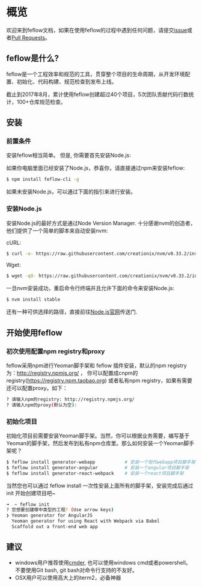 # 概览

欢迎来到feflow文档，如果在使用feflow的过程中遇到任何问题，请提交[issue](https://github.com/iv-web/feflow-cli/issues/new)或者[Pull Requests](https://github.com/iv-web/feflow-cli/pulls)。

## feflow是什么?

feflow是一个工程效率和规范的工具，贯穿整个项目的生命周期，从开发环境配置、初始化、代码构建、规范检查到发布上线。

截止到2017年8月，累计使用feflow创建超过40个项目，5次团队贡献代码行数统计，100+仓库规范检查。

## 安装


### 前置条件

安装feflow相当简单。 但是, 你需要首先安装Node.js:

如果你电脑里面已经安装了Node.js，恭喜你，请直接通过npm来安装feflow:

```bash
$ npm install feflow-cli -g
```

如果未安装Node.js，可以通过下面的指引来进行安装。

### 安装Node.js

安装Node.js的最好方式是通过Node Version Manager.
十分感谢nvm的创造者，他们提供了一个简单的脚本来自动安装nvm:

cURL:
```bash
$ curl -o- https://raw.githubusercontent.com/creationix/nvm/v0.33.2/install.sh | bash
```
Wget:
```bash
$ wget -qO- https://raw.githubusercontent.com/creationix/nvm/v0.33.2/install.sh | bash
```
一旦nvm安装成功，重启命令行终端并且允许下面的命令来安装Node.js:

```bash
$ nvm install stable
```

还有一种可供选择的路径，直接前往[Node.js官网](https://nodejs.org/en/)传送门.

## 开始使用feflow

### 初次使用配置npm registry和proxy
feflow采用npm进行Yeoman脚手架和 feflow 插件安装，默认的npm registry为：http://registry.npmjs.org/ ， 你可以配置成cnpm的registry(https://registry.npm.taobao.org) 或者私有npm registry，如果有需要还可以配置proxy。如下：

```bash
? 请输入npm的registry: http://registry.npmjs.org/
? 请输入npm的proxy(默认为空):
```

### 初始化项目
初始化项目前需要安装Yeoman脚手架。当然，你可以根据业务需要，编写基于Yeoman的脚手架，然后发布到私有npm仓库里。那么如何安装一个Yeoman脚手架呢？

```bash
$ feflow install generator-webapp           # 安装一个现代webapp项目脚手架
$ feflow install generator-angular          # 安装一个angular项目脚手架
$ feflow install generator-react-webpack    # 安装一个react项目脚手架
```
当然您也可以通过 feflow install 一次性安装上面所有的脚手架，安装完成后通过 init 开始创建项目吧~

``` bash
➜  ~ feflow init
? 您想要创建哪中类型的工程? (Use arrow keys)
❯ Yeoman generator for AngularJS
  Yeoman generator for using React with Webpack via Babel
  Scaffold out a front-end web app
```
 
## 建议
* windows用户推荐使用[cmder](http://cmder.net/), 也可以使用windows cmd或者powershell。不要使用Git bash, git bash对命令行支持的不友好。
* OSX用户可以使用高大上的iterm2，必备神器
